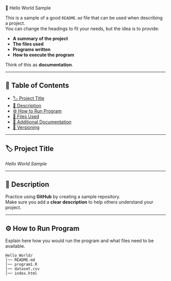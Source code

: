 

 🚀 Hello World Sample

This is a sample of a good `README.md` file that can be used when describing a project.  
You can change the headings to fit your needs, but the idea is to provide:  

- **A summary of the project**  
- **The files used**  
- **Programs written**  
- **How to execute the program**  

Think of this as **documentation**.

---

## 📖 Table of Contents

- [🏷 Project Title](#project-title)
- [📝 Description](#description)
- [⚙️ How to Run Program](#how-to-run-program)
- [📂 Files Used](#files-used)
- [📖 Additional Documentation](#additional-documentation)
- [🔄 Versioning](#versioning)

---

## 🏷 Project Title

*Hello World Sample*

---

## 📝 Description

Practice using **GitHub** by creating a sample repository.  
Make sure you add a **clear description** to help others understand your project.

---

## ⚙️ How to Run Program

Explain here how you would run the program and what files need to be available.

```plaintext
Hello_World/
│── README.md
│── program1.R
│── dataset.csv
│── index.html


